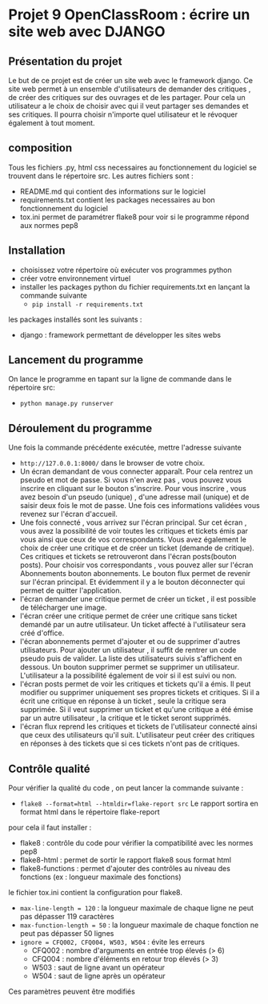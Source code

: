 # Projet 9 OpenClassRoom : écrire un site web avec DJANGO
## Présentation du projet
Le but de ce projet est de créer un site web avec le framework django. Ce site web permet à un ensemble d'utilisateurs de demander des critiques
, de créer des critiques sur des ouvrages et de les partager. Pour cela un utilisateur a le choix de choisir avec qui il veut partager ses demandes 
et ses critiques. Il pourra choisir n'importe quel utilisateur et le révoquer également à tout moment.

## composition
Tous les fichiers .py, html css necessaires au fonctionnement du logiciel se trouvent dans le répertoire src.
Les autres fichiers sont :
- README.md qui contient des informations sur le logiciel
- requirements.txt contient les packages necessaires au bon fonctionnement du logiciel
- tox.ini permet de paramétrer flake8 pour voir si le programme répond aux normes pep8

## Installation
- choisissez votre répertoire où exécuter vos programmes python
- créer votre environnement virtuel
- installer les packages python du fichier requirements.txt en lançant la commande suivante 
  - `pip install -r requirements.txt`

les packages installés sont les suivants :
- django : framework permettant de développer les sites webs

## Lancement du programme
On lance le programme en tapant sur la ligne de commande dans le répertoire src:
- `python manage.py runserver`

## Déroulement du programme
Une fois la commande précédente exécutée, mettre l'adresse suivante
- `http://127.0.0.1:8000/`
dans le browser de votre choix.
- Un écran demandant de vous connecter apparaît. Pour cela rentrez un pseudo et mot de passe.
Si vous n'en avez pas , vous pouvez vous inscrire en cliquant sur le bouton s'inscrire.
Pour vous inscrire , vous avez besoin d'un pseudo (unique) , d'une adresse mail (unique) et de saisir deux fois
le mot de passe. Une fois ces informations validées vous revenez sur l'écran d'accueil.
- Une fois connecté , vous arrivez sur l'écran principal. Sur cet écran , vous avez la possibilité de voir toutes les critiques et tickets 
émis par vous ainsi que ceux de vos correspondants. Vous avez également le choix de créer une critique et de créer un ticket (demande de critique).
Ces critiques et tickets se retrouveront dans l'écran posts(bouton posts). Pour choisir vos correspondants , vous pouvez aller sur l'écran Abonnements
bouton abonnements. Le bouton flux permet de revenir sur l'écran principal. Et évidemment il y a le bouton déconnecter qui permet de quitter l'application.
- l'écran demander une critique permet de créer un ticket , il est possible de télécharger une image.
- l'écran créer une critique permet de créer une critique sans ticket demandé par un autre utilisateur. Un ticket affecté à l'utilisateur sera créé d'office.
- l'écran abonnements permet d'ajouter et ou de supprimer d'autres utilisateurs. Pour ajouter un utilisateur , il suffit de rentrer un code pseudo puis de valider.
La liste des utilisateurs suivis s'affichent en dessous. Un bouton supprimer permet se supprimer un utilisateur. L'utilisateur a la possibilité également de voir
si il est suivi ou non.
- l'écran posts permet de voir les critiques et tickets qu'il a émis. Il peut modifier ou supprimer uniquement ses propres tickets et critiques. Si il a écrit une
critique en réponse à un ticket , seule la critique sera supprimée. Si il veut supprimer un ticket et qu'une critique a été émise par un autre utilisateur , 
la critique et le ticket seront supprimés.
- l'écran flux reprend les critiques et tickets de l'utilisateur connecté ainsi que ceux des utilisateurs qu'il suit. L'utilisateur peut créer des critiques en
réponses à des tickets que si ces tickets n'ont pas de critiques.


## Contrôle qualité
Pour vérifier la qualité du code , on peut lancer la commande suivante :
- `flake8 --format=html --htmldir=flake-report src`
Le rapport sortira en format html dans le répertoire flake-report

pour cela il faut installer :
- flake8 : contrôle du code pour vérifier la compatibilité avec les normes pep8
- flake8-html : permet de sortir le rapport flake8 sous format html
- flake8-functions : permet d'ajouter des contrôles au niveau des fonctions (ex : longueur maximale des fonctions)

le fichier tox.ini contient la configuration pour flake8.
- `max-line-length = 120` : la longueur maximale de chaque ligne ne peut pas dépasser 119 caractères
- `max-function-length = 50` : la longueur maximale de chaque fonction ne peut pas dépasser 50 lignes
- `ignore = CFQ002, CFQ004, W503, W504` : évite les erreurs
  - CFQ002 : nombre d'arguments en entrée trop élevés (> 6)
  - CFQ004 : nombre d'éléments en retour trop élevés (> 3)
  - W503 : saut de ligne avant un opérateur
  - W504 : saut de ligne après un opérateur

Ces paramètres peuvent être modifiés
